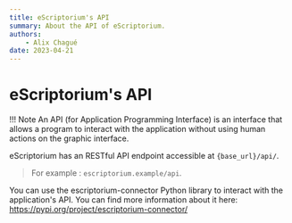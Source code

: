 ```yaml
---
title: eScriptorium's API
summary: About the API of eScriptorium.
authors:
    - Alix Chagué
date: 2023-04-21
---
```


# eScriptorium's API

!!! Note
    An API (for Application Programming Interface) is an interface that allows a program to interact with the application without using human actions on the graphic interface.

eScriptorium has an RESTful API endpoint accessible at `{base_url}/api/`.  

> For example : `escriptorium.example/api`.

You can use the escriptorium-connector Python library to interact with the application's API. You can find more information about it here: https://pypi.org/project/escriptorium-connector/
